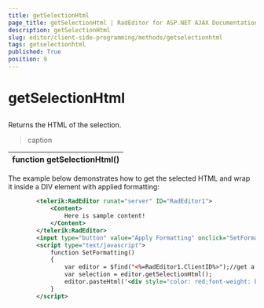 ```yaml
---
title: getSelectionHtml
page_title: getSelectionHtml | RadEditor for ASP.NET AJAX Documentation
description: getSelectionHtml
slug: editor/client-side-programming/methods/getselectionhtml
tags: getselectionhtml
published: True
position: 9
---
```


# getSelectionHtml



## 

Returns the HTML of the selection.


>caption  

|  **function**  **getSelectionHtml()**  |
| ------ |

The example below demonstrates how to get the selected HTML and wrap it inside a DIV element with applied formatting:

````XML
	    <telerik:RadEditor runat="server" ID="RadEditor1">
	        <Content>        
	            Here is sample content!    
	        </Content>
	    </telerik:RadEditor>
	    <input type="button" value="Apply Formatting" onclick="SetFormatting()" />
	    <script type="text/javascript">
	        function SetFormatting()
	        {    
	            var editor = $find("<%=RadEditor1.ClientID%>");//get a reference to RadEditor client object    
	            var selection = editor.getSelectionHtml();
	            editor.pasteHtml('<div style="color: red;font-weight: bold;font-style: italic;">' + selection + '</div>');
	        }
	    </script>
````


